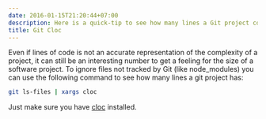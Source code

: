 ```yaml
---
date: 2016-01-15T21:20:44+07:00
description: Here is a quick-tip to see how many lines a Git project contains.
title: Git Cloc
---
```


Even if lines of code is not an accurate representation of the complexity of a project, it can still be an interesting number to get a feeling for the size of a software project.
To ignore files not tracked by Git (like node\_modules) you can use the following command to see how many lines a git project has:

```sh
git ls-files | xargs cloc
```

Just make sure you have [cloc][cloc] installed.



[cloc]: https://github.com/AlDanial/cloc
